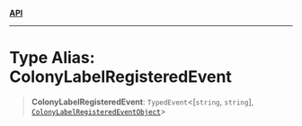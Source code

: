 [**API**](../../../README.md)

***

# Type Alias: ColonyLabelRegisteredEvent

> **ColonyLabelRegisteredEvent**: `TypedEvent`\<\[`string`, `string`\], [`ColonyLabelRegisteredEventObject`](../interfaces/ColonyLabelRegisteredEventObject.md)\>

